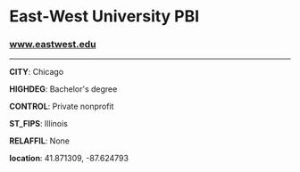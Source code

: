 # East-West University PBI
### www.eastwest.edu
---
**CITY**: Chicago

**HIGHDEG**: Bachelor's degree

**CONTROL**: Private nonprofit

**ST_FIPS**: Illinois

**RELAFFIL**: None

**location**: 41.871309, -87.624793